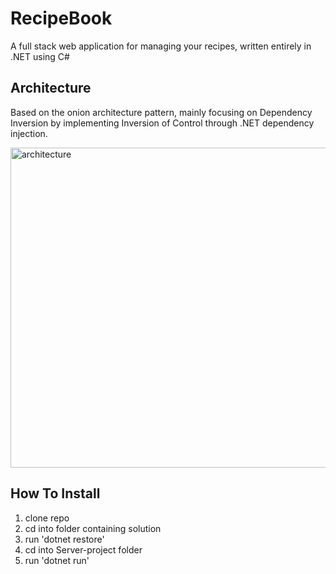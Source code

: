# RecipeBook
A full stack web application for managing your recipes, written entirely in .NET using C#


## Architecture
Based on the onion architecture pattern, mainly focusing on Dependency Inversion by implementing Inversion of Control through .NET dependency injection.

<img src="https://user-images.githubusercontent.com/12572888/114505447-b0974900-9c30-11eb-8f48-7e255ee9eaea.png" alt="architecture" width="512" height="512">


## How To Install
1. clone repo
2. cd into folder containing solution
3. run 'dotnet restore'
4. cd into Server-project folder
5. run 'dotnet run'
